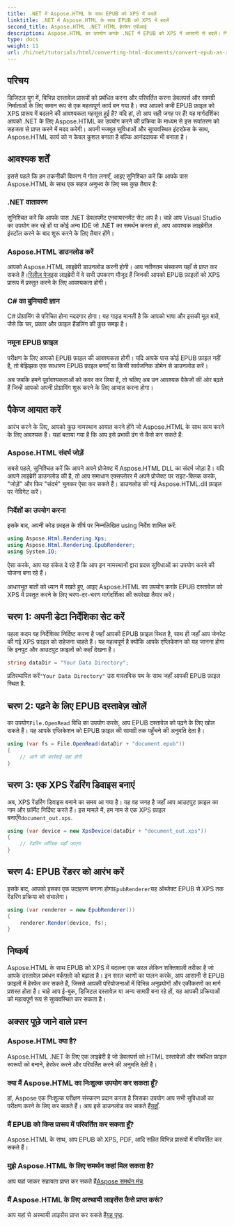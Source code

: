 ```yaml
---
title: .NET में Aspose.HTML के साथ EPUB को XPS में बदलें
linktitle: .NET में Aspose.HTML के साथ EPUB को XPS में बदलें
second_title: Aspose.HTML .NET HTML हेरफेर एपीआई
description: Aspose.HTML का उपयोग करके .NET में EPUB को XPS में आसानी से बदलें। निर्बाध दस्तावेज़ रेंडरिंग के लिए हमारे चरण-दर-चरण मार्गदर्शिका का पालन करें।
type: docs
weight: 11
url: /hi/net/tutorials/html/converting-html-documents/convert-epub-as-xps/
---
```

## परिचय

डिजिटल युग में, विभिन्न दस्तावेज़ प्रारूपों को प्रबंधित करना और परिवर्तित करना डेवलपर्स और सामग्री निर्माताओं के लिए समान रूप से एक महत्वपूर्ण कार्य बन गया है। क्या आपको कभी EPUB फ़ाइल को XPS प्रारूप में बदलने की आवश्यकता महसूस हुई है? यदि हां, तो आप सही जगह पर हैं! यह मार्गदर्शिका आपको .NET के लिए Aspose.HTML का उपयोग करने की प्रक्रिया के माध्यम से इस रूपांतरण को सहजता से प्राप्त करने में मदद करेगी। अपनी मजबूत सुविधाओं और सुव्यवस्थित इंटरफ़ेस के साथ, Aspose.HTML कार्य को न केवल कुशल बनाता है बल्कि आनंददायक भी बनाता है।

## आवश्यक शर्तें

इससे पहले कि हम तकनीकी विवरण में गोता लगाएँ, आइए सुनिश्चित करें कि आपके पास Aspose.HTML के साथ एक सहज अनुभव के लिए सब कुछ तैयार है:

### .NET वातावरण
सुनिश्चित करें कि आपके पास .NET डेवलपमेंट एनवायरनमेंट सेट अप है। चाहे आप Visual Studio का उपयोग कर रहे हों या कोई अन्य IDE जो .NET का समर्थन करता हो, आप आवश्यक लाइब्रेरीज़ इंस्टॉल करने के बाद शुरू करने के लिए तैयार होंगे।

### Aspose.HTML डाउनलोड करें
आपको Aspose.HTML लाइब्रेरी डाउनलोड करनी होगी। आप नवीनतम संस्करण यहाँ से प्राप्त कर सकते हैं।[रिलीज़ पेज](https://releases.aspose.com/html/net/)इस लाइब्रेरी में वे सभी उपकरण मौजूद हैं जिनकी आपको EPUB फ़ाइलों को XPS प्रारूप में प्रस्तुत करने के लिए आवश्यकता होगी।

### C# का बुनियादी ज्ञान
C# प्रोग्रामिंग से परिचित होना मददगार होगा। यह गाइड मानती है कि आपको भाषा और इसकी मूल बातें, जैसे कि चर, प्रकार और फ़ाइल हैंडलिंग की कुछ समझ है।

### नमूना EPUB फ़ाइल
परीक्षण के लिए आपको EPUB फ़ाइल की आवश्यकता होगी। यदि आपके पास कोई EPUB फ़ाइल नहीं है, तो बेझिझक एक साधारण EPUB फ़ाइल बनाएँ या किसी सार्वजनिक डोमेन से डाउनलोड करें।

अब जबकि हमने पूर्वावश्यकताओं को कवर कर लिया है, तो चलिए अब उन आवश्यक पैकेजों की ओर बढ़ते हैं जिन्हें आपको अपनी प्रोग्रामिंग शुरू करने के लिए आयात करना होगा।

## पैकेज आयात करें

आरंभ करने के लिए, आपको कुछ नामस्थान आयात करने होंगे जो Aspose.HTML के साथ काम करने के लिए आवश्यक हैं। यहां बताया गया है कि आप इसे प्रभावी ढंग से कैसे कर सकते हैं:

### Aspose.HTML संदर्भ जोड़ें
सबसे पहले, सुनिश्चित करें कि आपने अपने प्रोजेक्ट में Aspose.HTML DLL का संदर्भ जोड़ा है। यदि आपने लाइब्रेरी डाउनलोड की है, तो आप समाधान एक्सप्लोरर में अपने प्रोजेक्ट पर राइट-क्लिक करके, "जोड़ें" और फिर "संदर्भ" चुनकर ऐसा कर सकते हैं। डाउनलोड की गई Aspose.HTML.dll फ़ाइल पर नेविगेट करें।

### निर्देशों का उपयोग करना
इसके बाद, अपनी कोड फ़ाइल के शीर्ष पर निम्नलिखित using निर्देश शामिल करें:

```csharp
using Aspose.Html.Rendering.Xps;
using Aspose.Html.Rendering.EpubRenderer;
using System.IO;
```

ऐसा करके, आप यह संकेत दे रहे हैं कि आप इन नामस्थानों द्वारा प्रदत्त सुविधाओं का उपयोग करने की योजना बना रहे हैं।

आधारभूत बातों को ध्यान में रखते हुए, आइए Aspose.HTML का उपयोग करके EPUB दस्तावेज़ को XPS में प्रस्तुत करने के लिए चरण-दर-चरण मार्गदर्शिका की रूपरेखा तैयार करें।

## चरण 1: अपनी डेटा निर्देशिका सेट करें

पहला कदम वह निर्देशिका निर्दिष्ट करना है जहाँ आपकी EPUB फ़ाइल स्थित है, साथ ही जहाँ आप जेनरेट की गई XPS फ़ाइल को सहेजना चाहते हैं। यह महत्वपूर्ण है क्योंकि आपके एप्लिकेशन को यह जानना होगा कि इनपुट और आउटपुट फ़ाइलों को कहाँ देखना है।

```csharp
string dataDir = "Your Data Directory";
```

 प्रतिस्थापित करें`"Your Data Directory"` उस वास्तविक पथ के साथ जहाँ आपकी EPUB फ़ाइल स्थित है.

## चरण 2: पढ़ने के लिए EPUB दस्तावेज़ खोलें

 का उपयोग`File.OpenRead` विधि का उपयोग करके, आप EPUB दस्तावेज़ को पढ़ने के लिए खोल सकते हैं। यह आपके एप्लिकेशन को EPUB फ़ाइल की सामग्री तक पहुँचने की अनुमति देता है।

```csharp
using (var fs = File.OpenRead(dataDir + "document.epub"))
{
    // आगे की कार्रवाई यहां होगी
}
```

## चरण 3: एक XPS रेंडरिंग डिवाइस बनाएं

 अब, XPS रेंडरिंग डिवाइस बनाने का समय आ गया है। यह वह जगह है जहाँ आप आउटपुट फ़ाइल का नाम और फ़ॉर्मेट निर्दिष्ट करते हैं। इस मामले में, हम नाम से एक XPS फ़ाइल बनाएँगे`document_out.xps`.

```csharp
using (var device = new XpsDevice(dataDir + "document_out.xps"))
{
    // रेंडरिंग लॉजिक यहाँ जाएगा
}
```

## चरण 4: EPUB रेंडरर को आरंभ करें

 इसके बाद, आपको इसका एक उदाहरण बनाना होगा`EpubRenderer`यह ऑब्जेक्ट EPUB से XPS तक रेंडरिंग प्रक्रिया को संभालेगा।

```csharp
using (var renderer = new EpubRenderer())
{
    renderer.Render(device, fs);
}
```

## निष्कर्ष

Aspose.HTML के साथ EPUB को XPS में बदलना एक सरल लेकिन शक्तिशाली तरीका है जो आपके दस्तावेज़ प्रबंधन वर्कफ़्लो को बढ़ाता है। इन सरल चरणों का पालन करके, आप आसानी से EPUB फ़ाइलों में हेरफेर कर सकते हैं, जिससे आपकी परियोजनाओं में विभिन्न अनुप्रयोगों और एकीकरणों का मार्ग प्रशस्त होता है। चाहे आप ई-बुक, डिजिटल दस्तावेज़ या अन्य सामग्री बना रहे हों, यह आपकी प्रक्रियाओं को महत्वपूर्ण रूप से सुव्यवस्थित कर सकता है। 

## अक्सर पूछे जाने वाले प्रश्न

### Aspose.HTML क्या है?
Aspose.HTML .NET के लिए एक लाइब्रेरी है जो डेवलपर्स को HTML दस्तावेज़ों और संबंधित फ़ाइल स्वरूपों को बनाने, हेरफेर करने और परिवर्तित करने की अनुमति देती है।

### क्या मैं Aspose.HTML का निःशुल्क उपयोग कर सकता हूँ?
 हां, Aspose एक निःशुल्क परीक्षण संस्करण प्रदान करता है जिसका उपयोग आप सभी सुविधाओं का परीक्षण करने के लिए कर सकते हैं। आप इसे डाउनलोड कर सकते हैं[यहाँ](https://releases.aspose.com/).

### मैं EPUB को किस प्रारूप में परिवर्तित कर सकता हूँ?
Aspose.HTML के साथ, आप EPUB को XPS, PDF, आदि सहित विभिन्न प्रारूपों में परिवर्तित कर सकते हैं।

### मुझे Aspose.HTML के लिए समर्थन कहां मिल सकता है?
 आप यहां जाकर सहायता प्राप्त कर सकते हैं[Aspose समर्थन मंच](https://forum.aspose.com/c/html/29).

### मैं Aspose.HTML के लिए अस्थायी लाइसेंस कैसे प्राप्त करूं?
आप यहां से अस्थायी लाइसेंस प्राप्त कर सकते हैं[यह पृष्ठ](https://purchase.conholdate.com/temporary-license/).